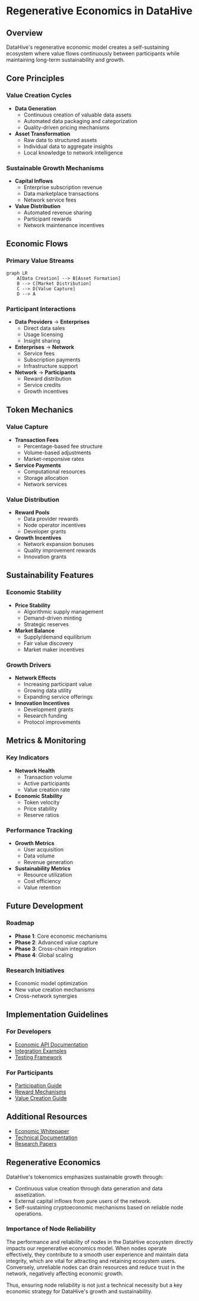 # Regenerative Economics in DataHive

## Overview

DataHive's regenerative economic model creates a self-sustaining ecosystem where value flows continuously between participants while maintaining long-term sustainability and growth.

## Core Principles

### Value Creation Cycles
- **Data Generation**
  - Continuous creation of valuable data assets
  - Automated data packaging and categorization
  - Quality-driven pricing mechanisms
- **Asset Transformation**
  - Raw data to structured assets
  - Individual data to aggregate insights
  - Local knowledge to network intelligence

### Sustainable Growth Mechanisms
- **Capital Inflows**
  - Enterprise subscription revenue
  - Data marketplace transactions
  - Network service fees
- **Value Distribution**
  - Automated revenue sharing
  - Participant rewards
  - Network maintenance incentives

## Economic Flows

### Primary Value Streams
```mermaid
graph LR
    A[Data Creation] --> B[Asset Formation]
    B --> C[Market Distribution]
    C --> D[Value Capture]
    D --> A
```

### Participant Interactions
- **Data Providers** → **Enterprises**
  - Direct data sales
  - Usage licensing
  - Insight sharing
- **Enterprises** → **Network**
  - Service fees
  - Subscription payments
  - Infrastructure support
- **Network** → **Participants**
  - Reward distribution
  - Service credits
  - Growth incentives

## Token Mechanics

### Value Capture
- **Transaction Fees**
  - Percentage-based fee structure
  - Volume-based adjustments
  - Market-responsive rates
- **Service Payments**
  - Computational resources
  - Storage allocation
  - Network services

### Value Distribution
- **Reward Pools**
  - Data provider rewards
  - Node operator incentives
  - Developer grants
- **Growth Incentives**
  - Network expansion bonuses
  - Quality improvement rewards
  - Innovation grants

## Sustainability Features

### Economic Stability
- **Price Stability**
  - Algorithmic supply management
  - Demand-driven minting
  - Strategic reserves
- **Market Balance**
  - Supply/demand equilibrium
  - Fair value discovery
  - Market maker incentives

### Growth Drivers
- **Network Effects**
  - Increasing participant value
  - Growing data utility
  - Expanding service offerings
- **Innovation Incentives**
  - Development grants
  - Research funding
  - Protocol improvements

## Metrics & Monitoring

### Key Indicators
- **Network Health**
  - Transaction volume
  - Active participants
  - Value creation rate
- **Economic Stability**
  - Token velocity
  - Price stability
  - Reserve ratios

### Performance Tracking
- **Growth Metrics**
  - User acquisition
  - Data volume
  - Revenue generation
- **Sustainability Metrics**
  - Resource utilization
  - Cost efficiency
  - Value retention

## Future Development

### Roadmap
- **Phase 1**: Core economic mechanisms
- **Phase 2**: Advanced value capture
- **Phase 3**: Cross-chain integration
- **Phase 4**: Global scaling

### Research Initiatives
- Economic model optimization
- New value creation mechanisms
- Cross-network synergies

## Implementation Guidelines

### For Developers
- [Economic API Documentation](EconomicAPI.md)
- [Integration Examples](IntegrationExamples.md)
- [Testing Framework](TestingFramework.md)

### For Participants
- [Participation Guide](ParticipationGuide.md)
- [Reward Mechanisms](RewardMechanisms.md)
- [Value Creation Guide](ValueCreation.md)

## Additional Resources
- [Economic Whitepaper](Whitepaper.md)
- [Technical Documentation](TechnicalDocs.md)
- [Research Papers](Research.md)

## Regenerative Economics

DataHive's tokenomics emphasizes sustainable growth through:

- Continuous value creation through data generation and data assetization.
- External capital inflows from pure users of the network.
- Self-sustaining cryptoeconomic mechanisms based on reliable node operations.

### Importance of Node Reliability
The performance and reliability of nodes in the DataHive ecosystem directly impacts our regenerative economics model. When nodes operate effectively, they contribute to a smooth user experience and maintain data integrity, which are vital for attracting and retaining ecosystem users. Conversely, unreliable nodes can drain resources and reduce trust in the network, negatively affecting economic growth.

Thus, ensuring node reliability is not just a technical necessity but a key economic strategy for DataHive's growth and sustainability.